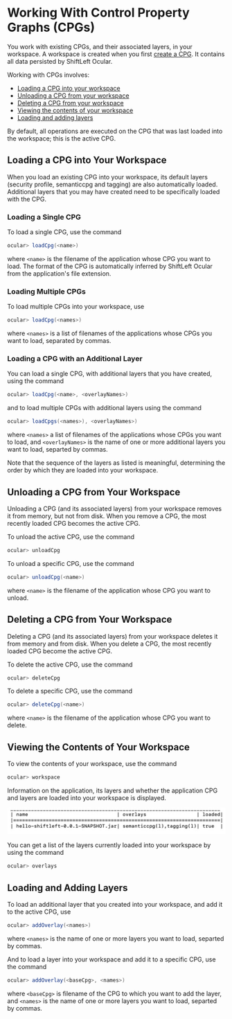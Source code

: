 # Working With Control Property Graphs (CPGs)

You work with existing CPGs, and their associated layers, in your workspace. A workspace is created when you first [create a CPG](create-cpg.md). It contains all data persisted by ShiftLeft Ocular. 

Working with CPGs involves:

* [Loading a CPG into your workspace](#loading-a-cpg-into-your-workspace)
* [Unloading a CPG from your workspace](#unloading-a-cpg-from-your-workspace)
* [Deleting a CPG from your workspace](#deleting-a-cpg-from-your-workspace)
* [Viewing the contents of your workspace](#viewing-the-contents-of-your-workspace)
* [Loading and adding layers](#loading-and-adding-layers)

By default, all operations are executed on the CPG that was last loaded into the workspace; this is the active CPG.

## Loading a CPG into Your Workspace

When you load an existing CPG into your workspace, its default layers (security profile, semanticcpg and tagging) are also automatically loaded. Additional layers that you may have created need to be specifically loaded with the CPG.

### Loading a Single CPG

To load a single CPG, use the command

```scala
ocular> loadCpg(<name>)
```
where `<name>` is the filename of the application whose CPG you want to load. The format of the CPG is automatically inferred by ShiftLeft Ocular from the application's file extension. 

### Loading Multiple CPGs

To load multiple CPGs into your workspace, use

```scala
ocular> loadCpg(<names>)
```

where `<names>` is a list of filenames of the applications whose CPGs you want to load, separated by commas.

### Loading a CPG with an Additional Layer

You can load a single CPG, with additional layers that you have created, using the command

```scala
ocular> loadCpg(<name>, <overlayNames>)
```

and to load multiple CPGs with additional layers using the command  

```scala
ocular> loadCpgs(<names>), <overlayNames>)
```
where `<names>` a list of filenames of the applications whose CPGs you want to load, and `<overlayNames>` is the name of one or more additional layers you want to load, separted by commas. 
  
Note that the sequence of the layers as listed is meaningful, determining the order by which they are loaded into your workspace. 

## Unloading a CPG from Your Workspace

Unloading a CPG (and its associated layers) from your workspace removes it from memory, but not from disk. When you remove a CPG, the most recently loaded CPG becomes the active CPG.

To unload the active CPG, use the command

```scala
ocular> unloadCpg
```

To unload a specific CPG, use the command

```scala
ocular> unloadCpg(<name>)
```
where `<name>` is the filename of the application whose CPG you want to unload.
  
## Deleting a CPG from Your Workspace

Deleting a CPG (and its associated layers) from your workspace deletes it from memory and from disk. When you delete a CPG, the most recently loaded CPG become the active CPG.

To delete the active CPG, use the command

```scala
ocular> deleteCpg
```

To delete a specific CPG, use the command

```scala
ocular> deleteCpg(<name>)
```
where `<name>` is the filename of the application whose CPG you want to delete.

## Viewing the Contents of Your Workspace

To view the contents of your workspace, use the command

```scala
ocular> workspace
```

Information on the application, its layers and whether the application CPG and layers are loaded into your workspace is displayed.

![Contents of Workspace](img/workspace.jpg)

You can get a list of the layers currently loaded into your workspace by using the command 

```scala
ocular> overlays
```

## Loading and Adding Layers
 
To load an additional layer that you created into your workspace, and add it to the active CPG, use

```scala
ocular> addOverlay(<names>)
```
  
where `<names>` is the name of one or more layers you want to load, separted by commas. 

And to load a layer into your workspace and add it to a specific CPG, use the command 

```scala
ocular> addOverlay(<baseCpg>, <names>)
```
where `<baseCpg>` is filename of the CPG to which you want to add the layer, and `<names>` is the name of one or more layers you want to load, separted by commas. 
